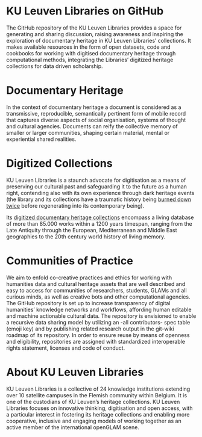 # KU Leuven Libraries on GitHub

The GitHub repository of the KU Leuven Libraries provides a space for generating and sharing discussion, raising awareness and inspiring the exploration of documentary heritage in KU Leuven Libraries’ collections. It makes available resources in the form of open datasets, code and cookbooks for working with digitised documentary heritage through computational methods, integrating the Libraries’ digitized heritage collections for data driven scholarship.

  

# Documentary Heritage

In the context of documentary heritage a document is considered as a transmissive, reproducible, semantically pertinent form of mobile record that captures diverse aspects of social organisation, systems of thought and cultural agencies. Documents can reify the collective memory of smaller or larger communities, shaping certain material, mental or experiential shared realities.

  

# Digitized Collections

KU Leuven Libraries is a staunch advocate for digitisation as a means of preserving our cultural past and safeguarding it to the future as a human right, contending also with its own experience through dark heritage events (the library and its collections have a traumatic history being [burned down twice](https://bib.kuleuven.be/english/about/hIistory-tourism) before regenerating into its contemporary being).

Its [digitized documentary heritage collections](https://limo.libis.be/primo-explore/collectionDiscovery?vid=KULeuven&collectionId=81386064490001488&lang=en_US) encompass a living database of more than 85.000 works within a 1200 years timespan, ranging from the Late Antiquity through the European, Mediterranean and Middle East geographies to the 20th century world history of living memory.

  

# Communities of Practice

We aim to enfold co-creative practices and ethics for working with humanities data and cultural heritage assets that are well described and easy to access for communities of researchers, students, GLAMs and all curious minds, as well as creative bots and other computational agencies. The GitHub repository is set up to increase transparency of digital humanities’ knowledge networks and workflows, affording human editable and machine actionable cultural data. The repository is envisioned to enable a recursive data sharing model by utilizing an -all contributors- spec table (emoji key) and by publishing related research output in the git-wiki roadmap of its repository. In order to ensure reuse by means of openness and eligibility, repositories are assigned with standardized interoperable rights statement, licenses and code of conduct.

  

# About KU Leuven Libraries

KU Leuven Libraries is a collective of 24 knowledge institutions extending over 10 satellite campuses in the Flemish community within Belgium. It is one of the custodians of KU Leuven’s heritage collections. KU Leuven Libraries focuses on innovative thinking, digitisation and open access, with a particular interest in fostering its heritage collections and enabling more cooperative, inclusive and engaging models of working together as an active member of the international openGLAM scene.
